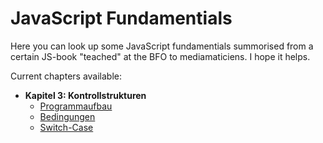 # JavaScript Fundamentials

Here you can look up some JavaScript fundamentials summorised from a certain JS-book "teached" at the BFO to mediamaticiens. I hope it helps.

Current chapters available:

* **Kapitel 3: Kontrollstrukturen**
    * [Programmaufbau](kp-3-kontrollstrukturen/programmaufbau.md)
    * [Bedingungen](kp-3-kontrollstrukturen/bedingungen.md)
    * [Switch-Case](kp-3-kontrollstrukturen/switch-case.md)